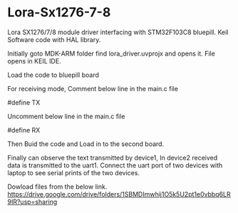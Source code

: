 # Lora-Sx1276-7-8
Lora SX1276/7/8 module driver interfacing with STM32F103C8 bluepill. Keil Software code with HAL library.

Initially goto MDK-ARM folder find lora_driver.uvprojx and opens it.
File opens in KEIL IDE.

Load the code to bluepill board

For receiving mode,
Comment below line in the main.c file

#define TX

Uncomment below line in the main.c file

#define RX

Then Buid the code and Load in to the second board.

Finally can observe the text transmitted by device1, In device2 received data is transmitted to the uart1.
Connect the uart port of two devices with laptop to see serial prints of the two devices.

Dowload files from the below link.
https://drive.google.com/drive/folders/1SBMDImwhij1O5k5U2pt1e0vbbq6LR9IR?usp=sharing
